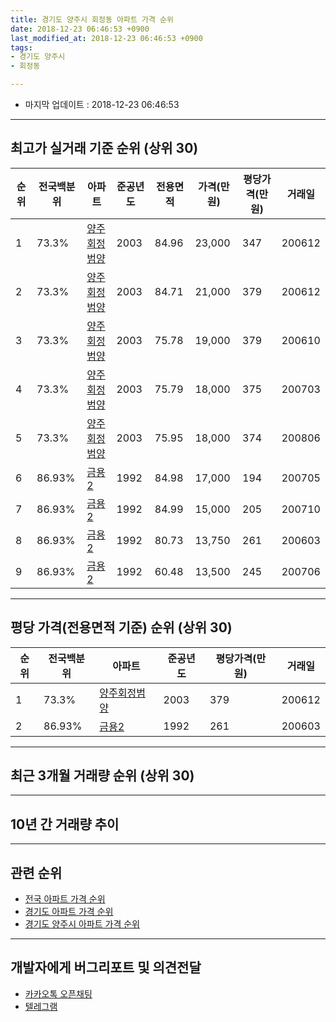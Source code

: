 ```yaml
---
title: 경기도 양주시 회정동 아파트 가격 순위
date: 2018-12-23 06:46:53 +0900
last_modified_at: 2018-12-23 06:46:53 +0900
tags:
- 경기도 양주시
- 회정동

---
```


* 마지막 업데이트 : 2018-12-23 06:46:53

---

## 최고가 실거래 기준 순위 (상위 30)


|순위|전국백분위|아파트|준공년도|전용면적|가격(만원)|평당가격(만원)|거래일|
|---|---|---|---|---|---|---|---|
|1|73.3%|[양주회정범양](https://search.naver.com/search.naver?query=%EA%B2%BD%EA%B8%B0%EB%8F%84+%EC%96%91%EC%A3%BC%EC%8B%9C+%ED%9A%8C%EC%A0%95%EB%8F%99+%EC%96%91%EC%A3%BC%ED%9A%8C%EC%A0%95%EB%B2%94%EC%96%91)|2003|84.96|23,000|347|200612|
|2|73.3%|[양주회정범양](https://search.naver.com/search.naver?query=%EA%B2%BD%EA%B8%B0%EB%8F%84+%EC%96%91%EC%A3%BC%EC%8B%9C+%ED%9A%8C%EC%A0%95%EB%8F%99+%EC%96%91%EC%A3%BC%ED%9A%8C%EC%A0%95%EB%B2%94%EC%96%91)|2003|84.71|21,000|379|200612|
|3|73.3%|[양주회정범양](https://search.naver.com/search.naver?query=%EA%B2%BD%EA%B8%B0%EB%8F%84+%EC%96%91%EC%A3%BC%EC%8B%9C+%ED%9A%8C%EC%A0%95%EB%8F%99+%EC%96%91%EC%A3%BC%ED%9A%8C%EC%A0%95%EB%B2%94%EC%96%91)|2003|75.78|19,000|379|200610|
|4|73.3%|[양주회정범양](https://search.naver.com/search.naver?query=%EA%B2%BD%EA%B8%B0%EB%8F%84+%EC%96%91%EC%A3%BC%EC%8B%9C+%ED%9A%8C%EC%A0%95%EB%8F%99+%EC%96%91%EC%A3%BC%ED%9A%8C%EC%A0%95%EB%B2%94%EC%96%91)|2003|75.79|18,000|375|200703|
|5|73.3%|[양주회정범양](https://search.naver.com/search.naver?query=%EA%B2%BD%EA%B8%B0%EB%8F%84+%EC%96%91%EC%A3%BC%EC%8B%9C+%ED%9A%8C%EC%A0%95%EB%8F%99+%EC%96%91%EC%A3%BC%ED%9A%8C%EC%A0%95%EB%B2%94%EC%96%91)|2003|75.95|18,000|374|200806|
|6|86.93%|[금용2](https://search.naver.com/search.naver?query=%EA%B2%BD%EA%B8%B0%EB%8F%84+%EC%96%91%EC%A3%BC%EC%8B%9C+%ED%9A%8C%EC%A0%95%EB%8F%99+%EA%B8%88%EC%9A%A92)|1992|84.98|17,000|194|200705|
|7|86.93%|[금용2](https://search.naver.com/search.naver?query=%EA%B2%BD%EA%B8%B0%EB%8F%84+%EC%96%91%EC%A3%BC%EC%8B%9C+%ED%9A%8C%EC%A0%95%EB%8F%99+%EA%B8%88%EC%9A%A92)|1992|84.99|15,000|205|200710|
|8|86.93%|[금용2](https://search.naver.com/search.naver?query=%EA%B2%BD%EA%B8%B0%EB%8F%84+%EC%96%91%EC%A3%BC%EC%8B%9C+%ED%9A%8C%EC%A0%95%EB%8F%99+%EA%B8%88%EC%9A%A92)|1992|80.73|13,750|261|200603|
|9|86.93%|[금용2](https://search.naver.com/search.naver?query=%EA%B2%BD%EA%B8%B0%EB%8F%84+%EC%96%91%EC%A3%BC%EC%8B%9C+%ED%9A%8C%EC%A0%95%EB%8F%99+%EA%B8%88%EC%9A%A92)|1992|60.48|13,500|245|200706|


---

## 평당 가격(전용면적 기준) 순위 (상위 30)


|순위|전국백분위|아파트|준공년도|평당가격(만원)|거래일|
|---|---|---|---|---|---|
|1|73.3%|[양주회정범양](https://search.naver.com/search.naver?query=%EA%B2%BD%EA%B8%B0%EB%8F%84+%EC%96%91%EC%A3%BC%EC%8B%9C+%ED%9A%8C%EC%A0%95%EB%8F%99+%EC%96%91%EC%A3%BC%ED%9A%8C%EC%A0%95%EB%B2%94%EC%96%91)|2003|379|200612|
|2|86.93%|[금용2](https://search.naver.com/search.naver?query=%EA%B2%BD%EA%B8%B0%EB%8F%84+%EC%96%91%EC%A3%BC%EC%8B%9C+%ED%9A%8C%EC%A0%95%EB%8F%99+%EA%B8%88%EC%9A%A92)|1992|261|200603|


---

## 최근 3개월 거래량 순위 (상위 30)


<div style="width:100%;">
    <canvas id="deal_count_ranking" height="250"></canvas>
</div>


<script>
new Chart(document.getElementById("deal_count_ranking"), {
    type: 'horizontalBar',
    data: {
        labels: ['양주회정범양', '금용2'],
        datasets: [{
            label: '실거래 수',
            data: [10, 1],
            borderColor: "rgba(255, 0, 128, 1)",
            backgroundColor: "rgba(255, 0, 128, 0.5)",
            fill: false,
        }]
    },
    options: {
        responsive: true,
        title: {
            display: true,
            text: '최근 3개월 거래량 순위'
        },
        tooltips: {
            mode: 'index',
            intersect: false,
            callbacks: {
                title: function(tooltipItems, data) {
                    return "실거래 수:";
                },
                label: function(tooltipItem, data) {
                    return data.labels[tooltipItem.index] + ": " + tooltipItem.xLabel;
                }
            }
        },
        hover: {
            mode: 'nearest',
            intersect: true
        },
        scales: {
            xAxes: [{
                display: true,
                scaleLabel: {
                    display: true,
                    labelString: '실거래 수'
                },
                ticks: {
                    suggestedMin: 0,
                }
            }],
            yAxes: [{
                display: true,
                ticks: {
                    autoSkip: false,
                    callback: function(value, index, values) {
                        if (value.length > 15)
                            return value.substr(0, 13) + "...";
                        else
                            return value;
                    }
                },
                scaleLabel: {
                    display: false,
                }
            }]
        }
    }
});

</script>


---

## 10년 간 거래량 추이


<div style="width:100%;">
    <canvas id="deal_progress" height="250"></canvas>
</div>

<script>
new Chart(document.getElementById("deal_progress"), {
    type: 'line',
    data: {
        labels: ['200812','200901','200902','200903','200904','200905','200906','200907','200908','200909','200910','200911','200912','201001','201002','201003','201004','201005','201006','201007','201008','201009','201010','201011','201012','201101','201102','201103','201104','201105','201106','201107','201108','201109','201110','201111','201112','201201','201202','201203','201204','201205','201206','201207','201208','201209','201210','201211','201212','201301','201302','201303','201304','201305','201306','201307','201308','201309','201310','201311','201312','201401','201402','201403','201404','201405','201406','201407','201408','201409','201410','201411','201412','201501','201502','201503','201504','201505','201506','201507','201508','201509','201510','201511','201512','201601','201602','201603','201604','201605','201606','201607','201608','201609','201610','201611','201612','201701','201702','201703','201704','201705','201706','201707','201708','201709','201710','201711','201712','201801','201802','201803','201804','201805','201806','201807','201808','201809','201810','201811','201812'],
        datasets: [{
            label: '실거래 수',
            pointRadius: 1,
            data: [71, 3, 0, 3, 1, 1, 2, 1, 1, 1, 5, 7, 36, 2, 3, 6, 17, 20, 1, 0, 2, 0, 3, 5, 3, 5, 3, 12, 8, 6, 11, 4, 2, 4, 3, 4, 14, 2, 4, 8, 1, 2, 3, 2, 0, 10, 4, 7, 1, 4, 4, 7, 5, 9, 5, 1, 6, 9, 12, 6, 7, 4, 4, 7, 6, 2, 6, 2, 7, 7, 9, 8, 4, 2, 3, 12, 17, 11, 8, 11, 4, 9, 10, 7, 6, 8, 8, 6, 6, 15, 14, 7, 4, 6, 11, 4, 6, 2, 6, 3, 8, 6, 5, 9, 14, 4, 6, 2, 4, 4, 7, 5, 6, 1, 5, 2, 9, 4, 8, 1, 2],
            borderColor: "rgba(255, 201, 14, 1)",
            backgroundColor: "rgba(255, 201, 14, 0.5)",
            fill: true,
        }]
    },
    options: {
        responsive: true,
        title: {
            display: true,
            text: '10년간 거래량 추이'
        },
        tooltips: {
            mode: 'index',
            intersect: false,
        },
        hover: {
            mode: 'nearest',
            intersect: true
        },
        scales: {
            xAxes: [{
                display: true,
                scaleLabel: {
                    display: true,
                    labelString: '년/월'
                }
            }],
            yAxes: [{
                display: true,
                ticks: {
                    suggestedMin: 0,
                },
                scaleLabel: {
                    display: true,
                    labelString: '실거래 수'
                }
            }]
        }
    }
});

</script>


---

## 관련 순위

- [전국 아파트 가격 순위](https://inasie.github.io/apt-ranking/전국)
- [경기도 아파트 가격 순위](https://inasie.github.io/apt-ranking/경기도)
- [경기도 양주시 아파트 가격 순위](https://inasie.github.io/apt-ranking/경기도-양주시)


---

## 개발자에게 버그리포트 및 의견전달

- [카카오톡 오픈채팅](https://open.kakao.com/o/gLJUAP4)
- [텔레그램](https://t.me/inasie)

